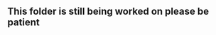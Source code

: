 This folder is still being worked on please be patient
----------------------------------------------------------
